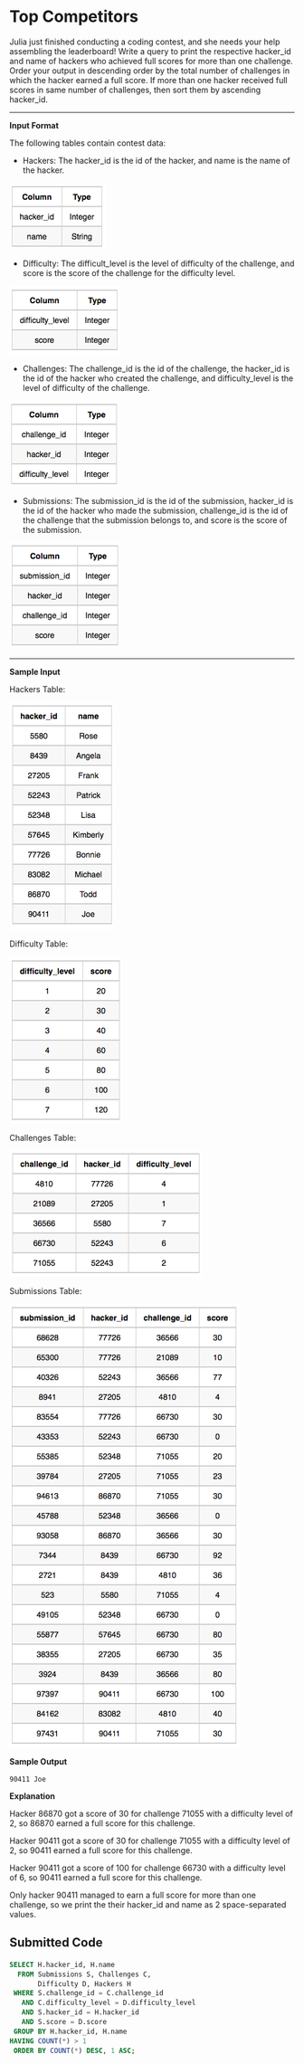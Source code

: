 # Top Competitors

Julia just finished conducting a coding contest, and she needs your help assembling the leaderboard! Write a query to print the respective hacker_id and name of hackers who achieved full scores for more than one challenge. Order your output in descending order by the total number of challenges in which the hacker earned a full score. If more than one hacker received full scores in same number of challenges, then sort them by ascending hacker_id.

---

**Input Format**

The following tables contain contest data:

* Hackers: The hacker_id is the id of the hacker, and name is the name of the hacker.

![](../src/1458522826-a9ddd28469-ScreenShot2016-03-21at6.40.27AM.png)

* Difficulty: The difficult_level is the level of difficulty of the challenge, and score is the score of the challenge for the difficulty level.

![](../src/1458526915-57eb75d9a2-ScreenShot2016-03-21at7.46.09AM.png)

* Challenges: The challenge_id is the id of the challenge, the hacker_id is the id of the hacker who created the challenge, and difficulty_level is the level of difficulty of the challenge.

![](../src/1458527032-f9ca650442-ScreenShot2016-03-21at7.46.17AM.png)

* Submissions: The submission_id is the id of the submission, hacker_id is the id of the hacker who made the submission, challenge_id is the id of the challenge that the submission belongs to, and score is the score of the submission.

![](../src/1458523022-771511df90-ScreenShot2016-03-21at6.40.37AM.png)

---

**Sample Input**

Hackers Table:

![](../src/1458527241-6922b4ad87-ScreenShot2016-03-21at7.47.02AM.png)

Difficulty Table:

![](../src/1458527265-7ad6852a13-ScreenShot2016-03-21at7.46.50AM.png)

Challenges Table:

![](../src/1458527285-01e95eb6ec-ScreenShot2016-03-21at7.46.40AM.png)

Submissions Table:

![](../src/1458527812-479a74b99f-ScreenShot2016-03-21at8.06.05AM.png)

**Sample Output**

```
90411 Joe
```

**Explanation**

Hacker 86870 got a score of 30 for challenge 71055 with a difficulty level of 2, so 86870 earned a full score for this challenge.

Hacker 90411 got a score of 30 for challenge 71055 with a difficulty level of 2, so 90411 earned a full score for this challenge.

Hacker 90411 got a score of 100 for challenge 66730 with a difficulty level of 6, so 90411 earned a full score for this challenge.

Only hacker 90411 managed to earn a full score for more than one challenge, so we print the their hacker_id and name as $2$ space-separated values.

## Submitted Code

```sql
SELECT H.hacker_id, H.name
  FROM Submissions S, Challenges C,
       Difficulty D, Hackers H
 WHERE S.challenge_id = C.challenge_id
   AND C.difficulty_level = D.difficulty_level
   AND S.hacker_id = H.hacker_id
   AND S.score = D.score
 GROUP BY H.hacker_id, H.name
HAVING COUNT(*) > 1
 ORDER BY COUNT(*) DESC, 1 ASC;
```
